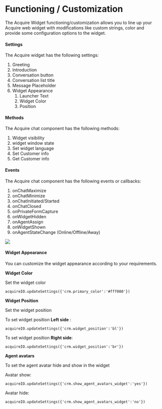 # Functioning / Customization



The Acquire Widget functioning/customization allows you to line up your Acquire web widget with modifications like custom strings, color and provide some configuration options to the widget.

#### Settings

The Acquire widget has the following settings:

1. Greeting
2. Introduction
3. Conversation button
4. Conversation list title
5. Message Placeholder
6. Widget Appearance
   1. Launcher Text
   2. Widget Color
   3. Position

#### Methods

The Acquire chat component has the following methods:

1. Widget visibility
2. widget window state
3. Set widget language
4. Set Customer info
5. Get Customer info

#### Events

The Acquire chat component has the following events or callbacks:

1. onChatMaximize
2. onChatMinimize
3. onChatInitiated/Started
4. onChatClosed
5. onPrivateFormCapture
6. onWidgetHidden
7. onAgentAssign
8. onWidgetShown
9. onAgentStateChange \(Online/Offline/Away\)

![](https://files.readme.io/07e3de5-WidgetCustom.png)

#### Widget Appearance

You can customize the widget appearance according to your requirements.

**Widget Color**

Set the widget color

```text
acquireIO.updateSettings({'crm.primary_color':'#fff000'})        
```

**Widget Position**

Set the widget position

To set widget position **Left side** :

```text
acquireIO.updateSettings({'crm.widget_position':'bl'})
```

To set widget position **Right side**:

```text
acquireIO.updateSettings({'crm.widget_position':'br'})        
```

**Agent avatars**

To set the agent avatar hide and show in the widget

Avatar show:

```text
acquireIO.updateSettings({'crm.show_agent_avatars_widget':'yes'})        
```

Avatar hide:

```text
acquireIO.updateSettings({'crm.show_agent_avatars_widget':'no'})
```

